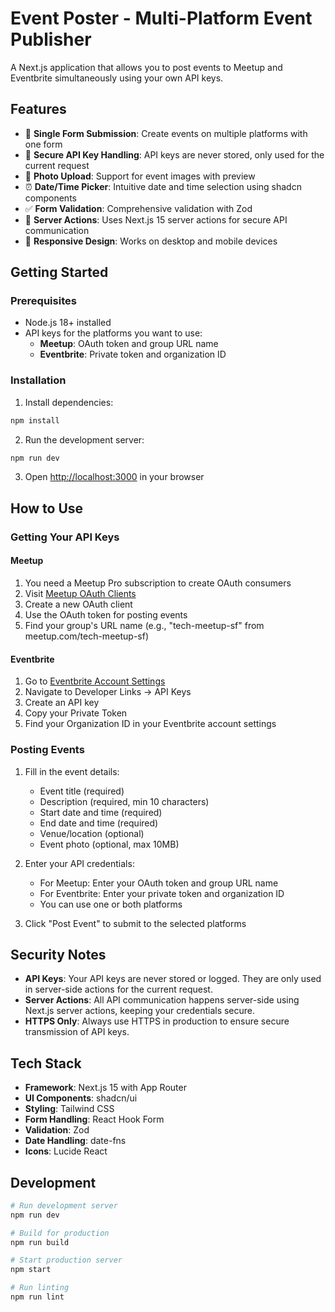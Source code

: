 # Event Poster - Multi-Platform Event Publisher

A Next.js application that allows you to post events to Meetup and Eventbrite simultaneously using your own API keys.

## Features

- 📅 **Single Form Submission**: Create events on multiple platforms with one form
- 🔐 **Secure API Key Handling**: API keys are never stored, only used for the current request
- 📸 **Photo Upload**: Support for event images with preview
- ⏰ **Date/Time Picker**: Intuitive date and time selection using shadcn components
- ✅ **Form Validation**: Comprehensive validation with Zod
- 🔄 **Server Actions**: Uses Next.js 15 server actions for secure API communication
- 📱 **Responsive Design**: Works on desktop and mobile devices

## Getting Started

### Prerequisites

- Node.js 18+ installed
- API keys for the platforms you want to use:
  - **Meetup**: OAuth token and group URL name
  - **Eventbrite**: Private token and organization ID

### Installation

1. Install dependencies:
```bash
npm install
```

2. Run the development server:
```bash
npm run dev
```

3. Open [http://localhost:3000](http://localhost:3000) in your browser

## How to Use

### Getting Your API Keys

#### Meetup
1. You need a Meetup Pro subscription to create OAuth consumers
2. Visit [Meetup OAuth Clients](https://www.meetup.com/api/oauth/list/)
3. Create a new OAuth client
4. Use the OAuth token for posting events
5. Find your group's URL name (e.g., "tech-meetup-sf" from meetup.com/tech-meetup-sf)

#### Eventbrite
1. Go to [Eventbrite Account Settings](https://www.eventbrite.com/account-settings/)
2. Navigate to Developer Links → API Keys
3. Create an API key
4. Copy your Private Token
5. Find your Organization ID in your Eventbrite account settings

### Posting Events

1. Fill in the event details:
   - Event title (required)
   - Description (required, min 10 characters)
   - Start date and time (required)
   - End date and time (required)
   - Venue/location (optional)
   - Event photo (optional, max 10MB)

2. Enter your API credentials:
   - For Meetup: Enter your OAuth token and group URL name
   - For Eventbrite: Enter your private token and organization ID
   - You can use one or both platforms

3. Click "Post Event" to submit to the selected platforms

## Security Notes

- **API Keys**: Your API keys are never stored or logged. They are only used in server-side actions for the current request.
- **Server Actions**: All API communication happens server-side using Next.js server actions, keeping your credentials secure.
- **HTTPS Only**: Always use HTTPS in production to ensure secure transmission of API keys.

## Tech Stack

- **Framework**: Next.js 15 with App Router
- **UI Components**: shadcn/ui
- **Styling**: Tailwind CSS
- **Form Handling**: React Hook Form
- **Validation**: Zod
- **Date Handling**: date-fns
- **Icons**: Lucide React

## Development

```bash
# Run development server
npm run dev

# Build for production
npm run build

# Start production server
npm start

# Run linting
npm run lint
```

